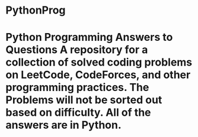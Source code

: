 # PythonProg
# Python Programming Answers to Questions  A repository  for a collection  of solved coding problems on LeetCode, CodeForces, and other programming practices. The Problems will not be sorted out based on difficulty. All of the answers are in Python.
